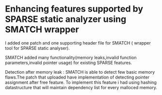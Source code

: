 Enhancing features supported by SPARSE static analyzer using SMATCH wrapper
=========================================================================================================
I added one patch and one supporting header file for SMATCH ( wrapper tool for SPARSE static analyser).

SMATCH added many functionality(memory leaks,invalid function parameters,invalid pointer usage) for existing SPARSE features.

Detection after memory leak : SMATCH is able to detect few basic memory flaws.The patch that uploaded have implementation
of detecting pointer assignment after free feature. To implement this feature i had using hashing datastructure that will maintain
dependency list for every malloced memory.

